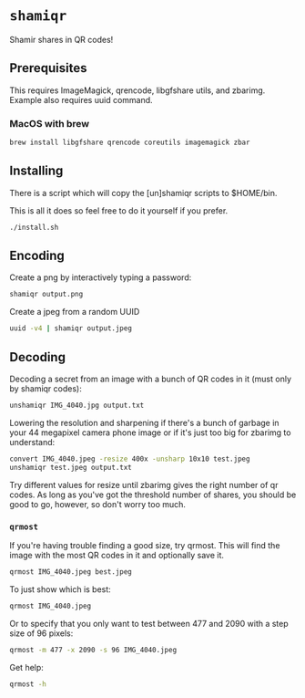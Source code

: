 # `shamiqr`

Shamir shares in QR codes!

## Prerequisites

This requires ImageMagick, qrencode, libgfshare utils, and zbarimg.  Example also requires uuid command.

### MacOS with brew

```bash
brew install libgfshare qrencode coreutils imagemagick zbar
```

## Installing

There is a script which will copy the [un]shamiqr scripts to $HOME/bin.

This is all it does so feel free to do it yourself if you prefer.

```bash
./install.sh
```

## Encoding

Create a png by interactively typing a password:

```bash
shamiqr output.png
```

Create a jpeg from a random UUID

```bash
uuid -v4 | shamiqr output.jpeg
```

## Decoding

Decoding a secret from an image with a bunch of QR codes in it (must only by shamiqr codes):

```bash
unshamiqr IMG_4040.jpg output.txt
```

Lowering the resolution and sharpening if there's a bunch of garbage in your 44 megapixel camera phone image or if it's just too big for zbarimg to understand:

```bash
convert IMG_4040.jpeg -resize 400x -unsharp 10x10 test.jpeg
unshamiqr test.jpeg output.txt
```

Try different values for resize until zbarimg gives the right number of qr codes.  As long as you've got the threshold number of shares, you should be good to go, however, so don't worry too much.

### `qrmost`

If you're having trouble finding a good size, try qrmost.  This will find the image with the most QR codes in it and optionally save it.

```bash
qrmost IMG_4040.jpeg best.jpeg
```

To just show which is best:
```bash
qrmost IMG_4040.jpeg
```

Or to specify that you only want to test between 477 and 2090 with a step size of 96 pixels:
```bash
qrmost -m 477 -x 2090 -s 96 IMG_4040.jpeg
```

Get help:

```bash
qrmost -h
```

